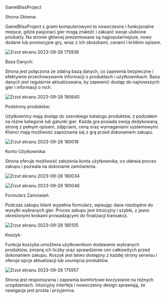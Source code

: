 GameBlissProject

Strona Główna:

GameBlissProject z grami komputerowymi to nowoczesne i funkcjonalne miejsce, gdzie pasjonaci gier mogą znaleźć i zakupić swoje ulubione produkty. Na stronie głównej prezentowane są najpopularniejsze, nowo dodane lub promocyjne gry, wraz z ich obrazkami, cenami i krótkim opisem.

![Zrzut ekranu 2023-09-28 175936](https://github.com/JankiJans/GameBlisssProject/assets/118946595/0ddd50e8-990a-45c7-b386-e544021c56aa)


Baza Danych:

Strona jest połączona ze zdalną bazą danych, co zapewnia bezpieczne i efektywne przechowywanie informacji o produktach i użytkownikach. Baza danych jest regularnie aktualizowana, by zapewnić dostęp do najnowszych gier i informacji o nich.


![Zrzut ekranu 2023-09-28 180640](https://github.com/JankiJans/GameBlisssProject/assets/118946595/e3e5da30-677f-47c8-91d4-9c72ad3a1626)


Podstrony produktów:

Użytkownicy mają dostęp do szerokiego katalogu produktów, z podziałem na różne kategorie lub gatunki gier. Każda gra posiada swoją dedykowaną stronę z pełnym opisem, zdjęciami, ceną oraz wymaganiami systemowymi. Klienci mają możliwość zapoznania się z grą przed dokonaniem zakupu.


![Zrzut ekranu 2023-09-28 180018](https://github.com/JankiJans/GameBlisssProject/assets/118946595/aad34175-35d7-412a-b389-62cb5bd47891)


Konto Użytkownika:

Strona oferuje możliwość założenia konta użytkownika, co ułatwia proces zakupu i pozwala na dokonanie zamówienia.

![Zrzut ekranu 2023-09-28 180034](https://github.com/JankiJans/GameBlisssProject/assets/118946595/661f5d32-4694-4960-aab2-a87dc4a1f5e5)

![Zrzut ekranu 2023-09-28 180046](https://github.com/JankiJans/GameBlisssProject/assets/118946595/8a4a83a5-7fdc-4e4b-bce1-a7226781f5b2)


Formularz Zamówień:

Podczas zakupu klient wypełnia formularz, wpisując dane niezbędne do wysyłki wybranych gier. Proces zakupu jest intuicyjny i szybki, z jasno określonymi krokami prowadzącymi do finalizacji transakcji.


![Zrzut ekranu 2023-09-28 180105](https://github.com/JankiJans/GameBlisssProject/assets/118946595/c5564595-1273-4a40-b958-4e82f9d3d4b3)


Koszyk:

Funkcja koszyka umożliwia użytkownikom dodawanie wybranych produktów, zmianę ich liczby oraz sprawdzenie cen całkowitych przed dokonaniem zakupu. Koszyk jest łatwo dostępny z każdej strony serwisu i oferuje opcje aktualizacji lub usunięcia produktów.


![Zrzut ekranu 2023-09-28 175957](https://github.com/JankiJans/GameBlisssProject/assets/118946595/b7cb0e7d-295a-4980-8965-d578508fb1e6)


Strona jest responsywna i zapewnia komfortowe korzystanie na różnych urządzeniach. Intuicyjny interfejs i nowoczesny design sprawiają, że nawigacja jest prosta i przyjemna.
